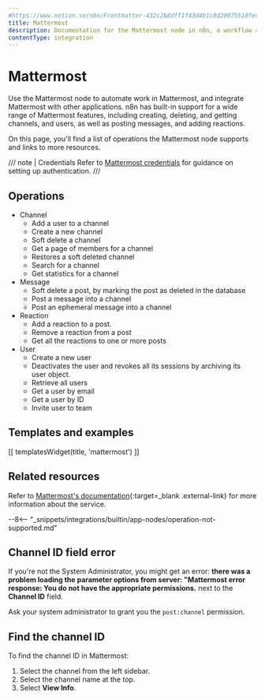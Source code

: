 ```yaml
---
#https://www.notion.so/n8n/Frontmatter-432c2b8dff1f43d4b1c8d20075510fe4
title: Mattermost
description: Documentation for the Mattermost node in n8n, a workflow automation platform. Includes details of operations and configuration, and links to examples and credentials information.
contentType: integration
---
```


# Mattermost

Use the Mattermost node to automate work in Mattermost, and integrate Mattermost with other applications. n8n has built-in support for a wide range of Mattermost features, including creating, deleting, and getting channels, and users, as well as posting messages, and adding reactions.

On this page, you'll find a list of operations the Mattermost node supports and links to more resources.

/// note | Credentials
Refer to [Mattermost credentials](/integrations/builtin/credentials/mattermost/) for guidance on setting up authentication. 
///

## Operations

* Channel
    * Add a user to a channel
    * Create a new channel
    * Soft delete a channel
    * Get a page of members for a channel
    * Restores a soft deleted channel
    * Search for a channel
    * Get statistics for a channel
* Message
    * Soft delete a post, by marking the post as deleted in the database
    * Post a message into a channel
    * Post an ephemeral message into a channel
* Reaction
    * Add a reaction to a post.
    * Remove a reaction from a post
    * Get all the reactions to one or more posts
* User
    * Create a new user
    * Deactivates the user and revokes all its sessions by archiving its user object.
    * Retrieve all users
    * Get a user by email
    * Get a user by ID
    * Invite user to team


## Templates and examples

<!-- see https://www.notion.so/n8n/Pull-in-templates-for-the-integrations-pages-37c716837b804d30a33b47475f6e3780 -->
[[ templatesWidget(title, 'mattermost') ]]

## Related resources

Refer to [Mattermost's documentation](https://api.mattermost.com/){:target=_blank .external-link} for more information about the service.

--8<-- "_snippets/integrations/builtin/app-nodes/operation-not-supported.md"

## Channel ID field error

If you're not the System Administrator, you might get an error: **there was a problem loading the parameter options from server: "Mattermost error response: You do not have the appropriate permissions.** next to the **Channel ID** field.

Ask your system administrator to grant you the `post:channel` permission.

## Find the channel ID

To find the channel ID in Mattermost:

1. Select the channel from the left sidebar.
2. Select the channel name at the top.
3. Select **View Info**.





